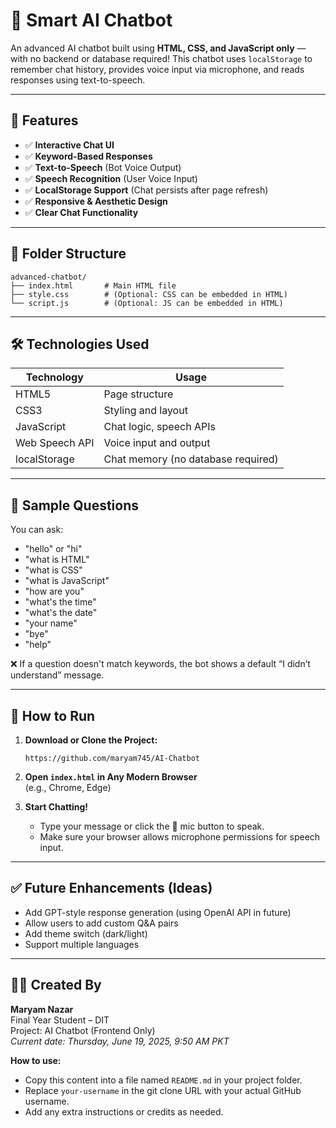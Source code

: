 # 🤖 Smart AI Chatbot

An advanced AI chatbot built using **HTML, CSS, and JavaScript only** — with no backend or database required! This chatbot uses `localStorage` to remember chat history, provides voice input via microphone, and reads responses using text-to-speech.

---

## 📌 Features

- ✅ **Interactive Chat UI**
- ✅ **Keyword-Based Responses**
- ✅ **Text-to-Speech** (Bot Voice Output)
- ✅ **Speech Recognition** (User Voice Input)
- ✅ **LocalStorage Support** (Chat persists after page refresh)
- ✅ **Responsive & Aesthetic Design**
- ✅ **Clear Chat Functionality**

---

## 📁 Folder Structure

```
advanced-chatbot/
├── index.html       # Main HTML file
├── style.css        # (Optional: CSS can be embedded in HTML)
└── script.js        # (Optional: JS can be embedded in HTML)
```

---

## 🛠️ Technologies Used

| Technology     | Usage                              |
| -------------- | ---------------------------------- |
| HTML5          | Page structure                     |
| CSS3           | Styling and layout                 |
| JavaScript     | Chat logic, speech APIs            |
| Web Speech API | Voice input and output             |
| localStorage   | Chat memory (no database required) |

---

## 💬 Sample Questions

You can ask:

- "hello" or "hi"
- "what is HTML"
- "what is CSS"
- "what is JavaScript"
- "how are you"
- "what's the time"
- "what's the date"
- "your name"
- "bye"
- "help"

❌ If a question doesn't match keywords, the bot shows a default “I didn’t understand” message.

---

## 🚀 How to Run

1. **Download or Clone the Project:**
   ```
   https://github.com/maryam745/AI-Chatbot
   ```
2. **Open `index.html` in Any Modern Browser**  
   (e.g., Chrome, Edge)

3. **Start Chatting!**
   - Type your message or click the 🎤 mic button to speak.
   - Make sure your browser allows microphone permissions for speech input.

---

## ✅ Future Enhancements (Ideas)

- Add GPT-style response generation (using OpenAI API in future)
- Allow users to add custom Q&A pairs
- Add theme switch (dark/light)
- Support multiple languages

---

## 👩‍💻 Created By

**Maryam Nazar**  
Final Year Student – DIT  
Project: AI Chatbot (Frontend Only)  
_Current date: Thursday, June 19, 2025, 9:50 AM PKT_



**How to use:**  
- Copy this content into a file named `README.md` in your project folder.
- Replace `your-username` in the git clone URL with your actual GitHub username.
- Add any extra instructions or credits as needed.

